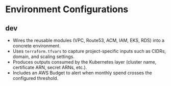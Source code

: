 # Environment Configurations

## dev
- Wires the reusable modules (VPC, Route53, ACM, IAM, EKS, RDS) into a concrete environment.
- Uses `terraform.tfvars` to capture project-specific inputs such as CIDRs, domain, and scaling settings.
- Produces outputs consumed by the Kubernetes layer (cluster name, certificate ARN, secret ARNs, etc.).
- Includes an AWS Budget to alert when monthly spend crosses the configured threshold.
